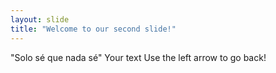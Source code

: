 ```yaml
---
layout: slide
title: "Welcome to our second slide!"
---
```


"Solo sé que nada sé"
Your text
Use the left arrow to go back!
